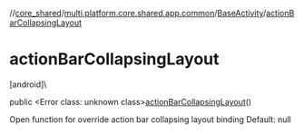 //[core_shared](../../../index.md)/[multi.platform.core.shared.app.common](../index.md)/[BaseActivity](index.md)/[actionBarCollapsingLayout](action-bar-collapsing-layout.md)

# actionBarCollapsingLayout

[android]\

public &lt;Error class: unknown class&gt;[actionBarCollapsingLayout](action-bar-collapsing-layout.md)()

Open function for override action bar collapsing layout binding Default: null
